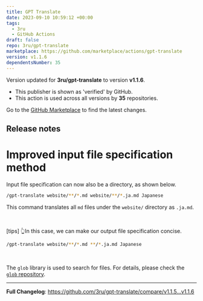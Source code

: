 ```yaml
---
title: GPT Translate
date: 2023-09-10 10:59:12 +00:00
tags:
  - 3ru
  - GitHub Actions
draft: false
repo: 3ru/gpt-translate
marketplace: https://github.com/marketplace/actions/gpt-translate
version: v1.1.6
dependentsNumber: 35
---
```



Version updated for **3ru/gpt-translate** to version **v1.1.6**.
- This publisher is shown as 'verified' by GitHub.
- This action is used across all versions by **35** repositories.

Go to the [GitHub Marketplace](https://github.com/marketplace/actions/gpt-translate) to find the latest changes.

## Release notes

# Improved input file specification method

Input file specification can now also be a directory, as shown below.
```sh
/gpt-translate website/**/*.md website/**/*.ja.md Japanese
```
This command translates all `md` files under the `website/` directory as `.ja.md`.

<br/>

[tips] 👆In this case, we can make our output file specification concise.
```sh
/gpt-translate website/**/*.md **/*.ja.md Japanese
```

<br/>

The `glob` library is used to search for files. 
For details, please check the[ `glob` repository](https://github.com/isaacs/node-glob).

---

**Full Changelog**: https://github.com/3ru/gpt-translate/compare/v1.1.5...v1.1.6
